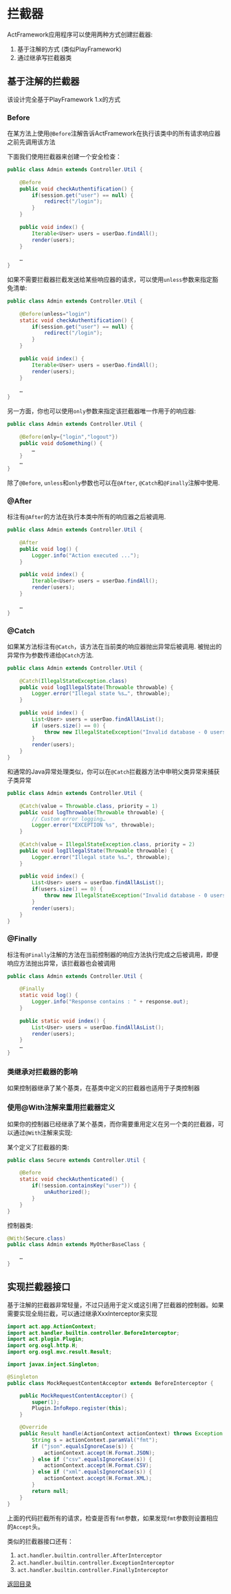 # 拦截器

ActFramework应用程序可以使用两种方式创建拦截器:

1. 基于注解的方式 (类似PlayFramework)
1. 通过继承写拦截器类

## 基于注解的拦截器

该设计完全基于PlayFramework 1.x的方式

### Before

在某方法上使用`@Before`注解告诉ActFramework在执行该类中的所有请求响应器之前先调用该方法

下面我们使用拦截器来创建一个安全检查：

```java
public class Admin extends Controller.Util {
 
    @Before
    public void checkAuthentification() {
        if(session.get("user") == null) {
            redirect("/login");
        }
    }
 
    public void index() {
        Iterable<User> users = userDao.findAll();
        render(users);
    }
    
    …
}
```

如果不需要拦截器拦截发送给某些响应器的请求，可以使用`unless`参数来指定豁免清单:

```java
public class Admin extends Controller.Util {
 
    @Before(unless="login")
    static void checkAuthentification() {
        if(session.get("user") == null) {
            redirect("/login");
        }
    }
 
    public void index() {
        Iterable<User> users = userDao.findAll();
        render(users);
    }
 
    …
}
```

另一方面，你也可以使用`only`参数来指定该拦截器唯一作用于的响应器:

```java
public class Admin extends Controller.Util {
 
    @Before(only={"login","logout"})
    public void doSomething() {  
        …  
    }
    …
}
```

除了`@Before`, `unless`和`only`参数也可以在`@After`, `@Catch`和`@Finally`注解中使用.

### @After

标注有`@After`的方法在执行本类中所有的响应器之后被调用.

```java
public class Admin extends Controller.Util {
 
    @After
    public void log() {
        Logger.info("Action executed ...");
    }
 
    public void index() {
        Iterable<User> users = userDao.findAll();
        render(users);
    }
 
    …
}
```

### @Catch

如果某方法标注有`@Catch`，该方法在当前类的响应器抛出异常后被调用. 被抛出的异常作为参数传递给`@Catch`方法.

```java
public class Admin extends Controller.Util {
	
    @Catch(IllegalStateException.class)
    public void logIllegalState(Throwable throwable) {
        Logger.error("Illegal state %s…", throwable);
    }
    
    public void index() {
        List<User> users = userDao.findAllAsList();
        if (users.size() == 0) {
            throw new IllegalStateException("Invalid database - 0 users");
        }
        render(users);
    }
}
```

和通常的Java异常处理类似，你可以在`@Catch`拦截器方法中申明父类异常来捕获子类异常

```java
public class Admin extends Controller.Util {
 
    @Catch(value = Throwable.class, priority = 1)
    public void logThrowable(Throwable throwable) {
        // Custom error logging…
        Logger.error("EXCEPTION %s", throwable);
    }
 
    @Catch(value = IllegalStateException.class, priority = 2)
    public void logIllegalState(Throwable throwable) {
        Logger.error("Illegal state %s…", throwable);
    }
 
    public void index() {
        List<User> users = userDao.findAllAsList();
        if(users.size() == 0) {
            throw new IllegalStateException("Invalid database - 0 users");
        }
        render(users);
    }
}
```

### @Finally

标注有`@Finally`注解的方法在当前控制器的响应方法执行完成之后被调用，即便响应方法抛出异常，该拦截器也会被调用

```java
public class Admin extends Controller.Util {
 
    @Finally
    static void log() {
        Logger.info("Response contains : " + response.out);
    }
 
    public static void index() {
        List<User> users = userDao.findAllAsList();
        render(users);
    }
    …
}
```

### 类继承对拦截器的影响

如果控制器继承了某个基类，在基类中定义的拦截器也适用于子类控制器

### 使用@With注解来重用拦截器定义

如果你的控制器已经继承了某个基类，而你需要重用定义在另一个类的拦截器，可以通过`@With`注解来实现:


某个定义了拦截器的类:

```java
public class Secure extends Controller.Util {
    
    @Before
    static void checkAuthenticated() {
        if(!session.containsKey("user")) {
            unAuthorized();
        }
    }
}    
```

控制器类:

```java
@With(Secure.class)
public class Admin extends MyOtherBaseClass {
    
    …
}
```

## 实现拦截器接口

基于注解的拦截器非常轻量，不过只适用于定义或这引用了拦截器的控制器。如果需要实现全局拦截，可以通过继承XxxInterceptor来实现

```java
import act.app.ActionContext;
import act.handler.builtin.controller.BeforeInterceptor;
import act.plugin.Plugin;
import org.osgl.http.H;
import org.osgl.mvc.result.Result;

import javax.inject.Singleton;

@Singleton
public class MockRequestContentAcceptor extends BeforeInterceptor {

    public MockRequestContentAcceptor() {
        super(1);
        Plugin.InfoRepo.register(this);
    }

    @Override
    public Result handle(ActionContext actionContext) throws Exception {
        String s = actionContext.paramVal("fmt");
        if ("json".equalsIgnoreCase(s)) {
            actionContext.accept(H.Format.JSON);
        } else if ("csv".equalsIgnoreCase(s)) {
            actionContext.accept(H.Format.CSV);
        } else if ("xml".equalsIgnoreCase(s)) {
            actionContext.accept(H.Format.XML);
        }
        return null;
    }
}

```

上面的代码拦截所有的请求，检查是否有`fmt`参数，如果发现`fmt`参数则设置相应的`Accept`头。

类似的拦截器接口还有：

1. `act.handler.builtin.controller.AfterInterceptor`
1. `act.handler.builtin.controller.ExceptionInterceptor`
1. `act.handler.builtin.controller.FinallyInterceptor`

[返回目录](index.md)